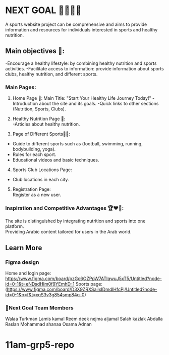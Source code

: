 
# NEXT GOAL ⛹🏻‍♂️🥇

A sports website project can be comprehensive and aims to provide information and resources for individuals interested in sports and healthy nutrition.

## Main objectives 🚀:

-Encourage a healthy lifestyle: by combining healthy nutrition and sports activities.
-Facilitate access to information: provide information about sports clubs, healthy nutrition, and different sports.


### Main Pages:

1. Home Page 🏡:
Main Title: "Start Your Healthy Life Journey Today!"
-Introduction about the site and its goals.
-Quick links to other sections (Nutrition, Sports, Clubs).

2. Healthy Nutrition Page 🍶:  
-Articles about healthy nutrition.

3. Page of Different Sports🏋🏻:
- Guide to different sports such as (football, swimming, running, bodybuilding, yoga).
- Rules for each sport.
- Educational videos and basic techniques.

4. Sports Club Locations Page:
- Club locations in each city.


5. Registration Page:  
Register as a new user.


### Inspiration and Competitive Advantages 🏆❤️‍🔥: 
The site is distinguished by integrating nutrition and sports into one platform.  
Providing Arabic content tailored for users in the Arab world.


## Learn More



### Figma design
Home and login page:
https://www.figma.com/board/pzGc6OZPpW7ATlqwuJ5xT5/Untitled?node-id=0-1&t=eNDsdHIm0f9YEmhD-1
Sports page:
(https://www.figma.com/board/D3X9ZRXSailxIDmdIHfcPj/Untitled?node-id=0-1&p=f&t=xqS3v3g854smp84q-0)


### 🔻Next Goal Team Members
Walaa Turkman
Lamis kamal
Reem deek
nejma aljamal
Salah kazlak
Abdalla Raslan
Mohammad shanaa
Osama Adnan

# 11am-grp5-repo

